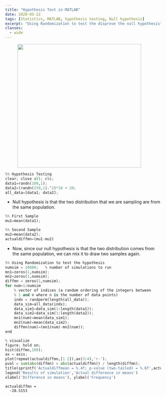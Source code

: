 ```yaml
---
title: "Hypothesis Test in MATLAB"
date: 2020-05-22
tags: [Statistics, MATLAB, hypothesis testing, Null hypothesis]
excerpt: "Using Randomization to test the disprove the null hypothesis"
classes:
  - wide
---
```

<figure class="half">
    <img width="400" src="{{ site.url }}{{ site.baseurl }}/images/hypothesis_test.png">
</figure>

```python
%% Hypothesis Testing
clear; close all; clc;
data1=randn(100,1);
data2=(randn(150,1).^2)*10 + 20;
all_data=[data1; data2];
```
- Null hypothesis is that the two distribution that we are sampling are from the same population.


```python
%% First Sample
mu1=mean(data1);

%% Second Sample
mu2=mean(data2);
actualdiffmn=(mu1-mu2)
```

- Now, since our null hypothesis is that the two distribution comes from the same population, we can mix it to draw two samples again.

```python
%% Using Randomization to test the hypothesis
numsim = 10000;   % number of simulations to run
mn1=zeros(1,numsim);
mn2=zeros(1,numsim);
diffmn = zeros(1,numsim);
for num=1:numsim
    % vector of indices (a random ordering of the integers between
    % 1 and n where n is the number of data points)
    indx = randperm(length(all_data));
    data_sim=all_data(indx);
    data_sim1=data_sim(1:length(data1));
    data_sim2=data_sim(1:length(data2));
    mn1(num)=mean(data_sim1);
    mn2(num)=mean(data_sim2);
    diffmn(num)=(mn1(num)-mn2(num));
end

% visualize
figure; hold on;
hist(diffmn,100);
ax = axis;
plot(repmat(actualdiffmn,[1 2]),ax(3:4),'r-');
pval = sum(abs(diffmn) > abs(actualdiffmn)) / length(diffmn);
title(sprintf('Actualdiffmean = %.4f; p-value (two-tailed) = %.6f',actualdiffmn,pval));
legend('Results of simulation','Actual difference in means')
xlabel('Difference in means'), ylabel('Frequency')
```

```
actualdiffmn =
  -28.5153
```